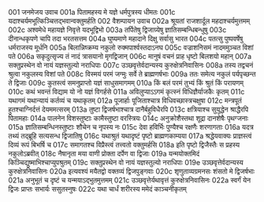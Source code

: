 001	जनमेजय उवाच
001a	पितामहस्य मे यज्ञे धर्मपुत्रस्य धीमतः
001c	यदाश्चर्यमभूत्किञ्चित्तद्भवान्वक्तुमर्हति
002	वैशम्पायन उवाच
002a	श्रूयतां राजशार्दूल महदाश्चर्यमुत्तमम्
002c	अश्वमेधे महायज्ञे निवृत्ते यदभूद्विभो
003a	तर्पितेषु द्विजाग्र्येषु ज्ञातिसम्बन्धिबन्धुषु
003c	दीनान्धकृपणे चापि तदा भरतसत्तम
004a	घुष्यमाणे महादाने दिक्षु सर्वासु भारत
004c	पतत्सु पुष्पवर्षेषु धर्मराजस्य मूर्धनि
005a	बिलान्निष्क्रम्य नकुलो रुक्मपार्श्वस्तदाऽनघ
005c	वज्राशनिसमं नादममुञ्चत विशां पते
006a	सकृदुत्सृज्य तं नादं त्रासयानो मृगद्विजान्
006c	मानुषं वचनं प्राह धृष्टो बिलशयो महान्
007a	सक्तुप्रस्थेन वो नायं यज्ञस्तुल्यो नराधिपाः
007c	उञ्छवृत्तेर्वदान्यस्य कुरुक्षेत्रनिवासिनः
008a	तस्य तद्वचनं श्रुत्वा नकुलस्य विशां पते
008c	विस्मयं परमं जग्मुः सर्वे ते ब्राह्मणर्षभाः
009a	ततः समेत्य नकुलं पर्यपृच्छन्त ते द्विजाः
009c	कुतस्त्वं समनुप्राप्तो यज्ञं साधुसमागमम्
010a	किं बलं परमं तुभ्यं किं श्रुतं किं परायणम्
010c	कथं भवन्तं विद्याम यो नो यज्ञं विगर्हसे
011a	अविलुप्याऽऽगमं कृत्स्नं विधिज्ञैर्याजकैः कृतम्
011c	यथागमं यथान्यायं कर्तव्यं च यथाकृतम्
012a	पूजार्हाः पूजिताश्चात्र विधिवच्छास्त्रचक्षुषा
012c	मन्त्रपूतं हुतश्चाग्निर्दत्तं देयममत्सरम्
013a	तुष्टा द्विजर्षभाश्चात्र दानैर्बहुविधैरपि
013c	क्षत्रियाश्च सुयुद्धेन श्राद्धैरपि पितामहाः
014a	पालनेन विशस्तुष्टाः कामैस्तुष्टा वरस्त्रियः
014c	अनुक्रोशैस्तथा शूद्रा दानशेषैः पृथग्जनाः
015a	ज्ञातिसम्बन्धिनस्तुष्टाः शौचेन च नृपस्य नः
015c	देवा हविर्भिः पुण्यैश्च रक्षणैः शरणागताः
016a	यदत्र तथ्यं तद्ब्रूहि सत्यसन्ध द्विजातिषु
016c	यथाश्रुतं यथादृष्टं पृष्टो ब्राह्मणकाम्यया
017a	श्रद्धेयवाक्यः प्राज्ञस्त्वं दिव्यं रूपं बिभर्षि च
017c	समागतश्च विप्रैस्त्वं तत्त्वतो वक्तुमर्हसि
018a	इति पृष्टो द्विजैस्तैः स प्रहस्य नकुलोऽब्रवीत्
018c	नैषानृता मया वाणी प्रोक्ता दर्पेण वा द्विजाः
019a	यन्मयोक्तमिदं किञ्चिद्युष्माभिश्चाप्युपश्रुतम्
019c	सक्तुप्रस्थेन वो नायं यज्ञस्तुल्यो नराधिपाः
019e	उञ्छवृत्तेर्वदान्यस्य कुरुक्षेत्रनिवासिनः
020a	इत्यवश्यं मयैतद्वो वक्तव्यं द्विजपुङ्गवाः
020c	शृणुताव्यग्रमनसः शंसतो मे द्विजर्षभाः
021a	अनुभूतं च दृष्टं च यन्मयाऽद्भुतमुत्तमम्
021c	उञ्छवृत्तेर्यथावृत्तं कुरुक्षेत्रनिवासिनः
022a	स्वर्गं येन द्विजः प्राप्तः सभार्यः ससुतस्नुषः
022c	यथा चार्धं शरीरस्य ममेदं काञ्चनीकृतम्
